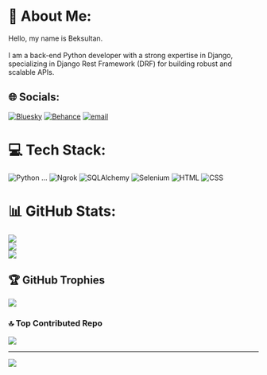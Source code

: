 # 💫 About Me:
Hello, my name is Beksultan.<br><br>I am a back-end Python developer with a strong expertise in Django, specializing in Django Rest Framework (DRF) for building robust and scalable APIs.


## 🌐 Socials:
[![Bluesky](https://img.shields.io/badge/bluesky-0285FF?style=for-the-badge&logo=bluesky&logoColor=%23FFFFFF)](https://bsky.app/profile/Beksultan) [![Behance](https://img.shields.io/badge/Behance-1769ff?logo=behance&logoColor=white)](https://behance.net/Beksultan) [![email](https://img.shields.io/badge/Email-D14836?logo=gmail&logoColor=white)](mailto:nurlanuuulubeksultan@gmail.com)

# 💻 Tech Stack:
![Python](https://img.shields.io/badge/python-3670A0?style=for-the-badge&logo=python&logoColor=ffdd54) ... ![Ngrok](https://img.shields.io/badge/ngrok-1F1F1F?style=for-the-badge&logo=ngrok&logoColor=white) ![SQLAlchemy](https://img.shields.io/badge/sqlalchemy-cca200?style=for-the-badge&logo=sqlalchemy&logoColor=white) ![Selenium](https://img.shields.io/badge/selenium-43B02A?style=for-the-badge&logo=selenium&logoColor=white) ![HTML](https://img.shields.io/badge/html-E34F26?style=for-the-badge&logo=html5&logoColor=white) ![CSS](https://img.shields.io/badge/css-1572B6?style=for-the-badge&logo=css3&logoColor=white)

# 📊 GitHub Stats:
![](https://github-readme-stats.vercel.app/api?username=Beksultan06&theme=tokyonight&hide_border=true&include_all_commits=true&count_private=false)<br/>
![](https://github-readme-streak-stats.herokuapp.com/?user=Beksultan06&theme=tokyonight&hide_border=true)<br/>
![](https://github-readme-stats.vercel.app/api/top-langs/?username=Beksultan06&theme=tokyonight&hide_border=true&include_all_commits=true&count_private=false&layout=compact)

## 🏆 GitHub Trophies
![](https://github-profile-trophy.vercel.app/?username=Beksultan06&theme=radical&no-frame=false&no-bg=false&margin-w=4)

### 🔝 Top Contributed Repo
![](https://github-contributor-stats.vercel.app/api?username=Beksultan06&limit=5&theme=dark&combine_all_yearly_contributions=true)

---
[![](https://visitcount.itsvg.in/api?id=Beksultan06&icon=0&color=0)](https://visitcount.itsvg.in)

<!-- Proudly created with GPRM ( https://gprm.itsvg.in ) -->

